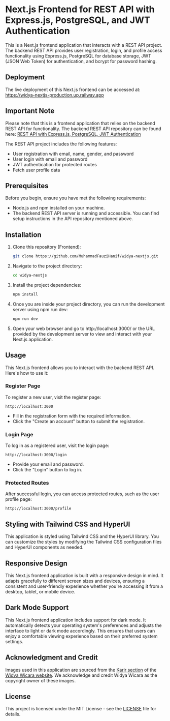 # Next.js Frontend for REST API with Express.js, PostgreSQL, and JWT Authentication

This is a Next.js frontend application that interacts with a REST  API project. The backend REST API provides user registration, login, and profile access functionality using Express.js, PostgreSQL for database storage, JWT (JSON Web Token) for authentication, and bcrypt for password hashing.

## Deployment

The live deployment of this Next.js frontend can be accessed at: https://widya-nextjs-production.up.railway.app

## Important Note

Please note that this is a frontend application that relies on the backend REST API for functionality. The backend REST API repository can be found here: [REST API with Express.js, PostgreSQL, JWT Authentication](https://github.com/MuhammadFauziHanif/widya_knowledge_test)

The REST API project includes the following features:
- User registration with email, name, gender, and password
- User login with email and password
- JWT authentication for protected routes
- Fetch user profile data

## Prerequisites

Before you begin, ensure you have met the following requirements:

- Node.js and npm installed on your machine.
- The backend REST API server is running and accessible. You can find setup instructions in the API repository mentioned above.

## Installation

1. Clone this repository (Frontend):

   ```bash
   git clone https://github.com/MuhammadFauziHanif/widya-nextjs.git
   ```

2. Navigate to the project directory:

   ```bash
   cd widya-nextjs
   ```

3. Install the project dependencies:

   ```bash
   npm install
   ```

4. Once you are inside your project directory, you can run the development server using npm run dev:

   ```bash
   npm run dev
   ```

5. Open your web browser and go to http://localhost:3000/ or the URL provided by the development server to view and interact with your Next.js application.

## Usage

This Next.js frontend allows you to interact with the backend REST API. Here's how to use it:

### Register Page

To register a new user, visit the register page:

```
http://localhost:3000
```

- Fill in the registration form with the required information.
- Click the "Create an account" button to submit the registration.

### Login Page

To log in as a registered user, visit the login page:

```
http://localhost:3000/login
```

- Provide your email and password.
- Click the "Login" button to log in.

### Protected Routes

After successful login, you can access protected routes, such as the user profile page:

```
http://localhost:3000/profile
```

## Styling with Tailwind CSS and HyperUI

This application is styled using Tailwind CSS and the HyperUI library. You can customize the styles by modifying the Tailwind CSS configuration files and HyperUI components as needed.

## Responsive Design

This Next.js frontend application is built with a responsive design in mind. It adapts gracefully to different screen sizes and devices, ensuring a consistent and user-friendly experience whether you're accessing it from a desktop, tablet, or mobile device.

## Dark Mode Support

This Next.js frontend application includes support for dark mode. It automatically detects your operating system's preferences and adjusts the interface to light or dark mode accordingly. This ensures that users can enjoy a comfortable viewing experience based on their preferred system settings.

## Acknowledgment and Credit

Images used in this application are sourced from the [Karir section](https://widyawicara.com/karir/) of the [Widya Wicara website](https://www.widyawicara.com/). We acknowledge and credit Widya Wicara as the copyright owner of these images.

## License

This project is licensed under the MIT License - see the [LICENSE](LICENSE) file for details.